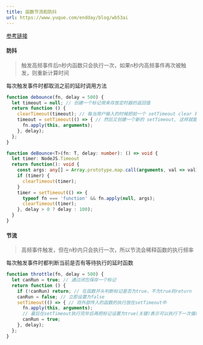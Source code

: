 ```yaml
---
title: 函数节流和防抖
url: https://www.yuque.com/endday/blog/wb53ai
---
```


[参考链接](https://github.com/Advanced-Frontend/Daily-Interview-Question/issues/5) <a name="RVuFD"></a>

#### 防抖

> 触发高频事件后n秒内函数只会执行一次，如果n秒内高频事件再次被触发，则重新计算时间

每次触发事件时都取消之前的延时调用方法

```javascript
function debounce(fn, delay = 500) {
  let timeout = null; // 创建一个标记用来存放定时器的返回值
  return function () {
    clearTimeout(timeout); // 每当用户输入的时候把前一个 setTimeout clear 掉
    timeout = setTimeout(() => { // 然后又创建一个新的 setTimeout, 这样就能保证输入字符后的 interval 间隔内如果还有字符输入的话，就不会执行 fn 函数
      fn.apply(this, arguments);
    }, delay);
  };
}
```

```typescript
function deBounce<T>(fn: T, delay: number): () => void {
  let timer: NodeJS.Timeout
  return function(): void {
    const args: any[] = Array.prototype.map.call(arguments, val => val);
    if (timer) {
      clearTimeout(timer);
    }
    timer = setTimeout(() => {
      typeof fn === 'function' && fn.apply(null, args);
      clearTimeout(timer);
    }, delay > 0 ? delay : 100);
  }
}
```

<a name="pXuHR"></a>

#### 节流

> 高频事件触发，但在n秒内只会执行一次，所以节流会稀释函数的执行频率

每次触发事件时都判断当前是否有等待执行的延时函数

```javascript
function throttle(fn, delay = 500) {
  let canRun = true; // 通过闭包保存一个标记
  return function () {
    if (!canRun) return; // 在函数开头判断标记是否为true，不为true则return
    canRun = false; // 立即设置为false
    setTimeout(() => { // 将外部传入的函数的执行放在setTimeout中
      fn.apply(this, arguments);
      // 最后在setTimeout执行完毕后再把标记设置为true(关键)表示可以执行下一次循环了。当定时器没有执行的时候标记永远是false，在开头被return掉
      canRun = true;
    }, delay);
  };
}
```

